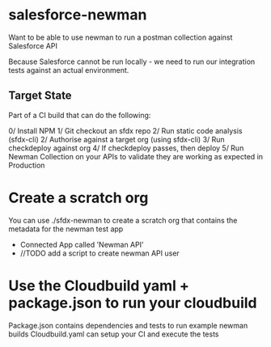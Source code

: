 # salesforce-newman
Want to be able to use newman to run a postman collection against Salesforce API

Because Salesforce cannot be run locally - we need to run our integration tests against an actual environment.


## Target State
Part of a CI build that can do the following:

0/ Install NPM
1/ Git checkout an sfdx repo
2/ Run static code analysis (sfdx-cli)
2/ Authorise against a target org (using sfdx-cli)
3/ Run checkdeploy against org
4/ If checkdeploy passes, then deploy
5/ Run Newman Collection on your APIs to validate they are working as expected in Production


# Create a scratch org
You can use ./sfdx-newman to create a scratch org that contains the metadata for the newman test app
- Connected App called 'Newman API'
- //TODO add a script to create newman API user


# Use the Cloudbuild yaml + package.json to run your cloudbuild
Package.json contains dependencies and tests to run example newman builds
Cloudbuild.yaml can setup your CI and execute the tests
